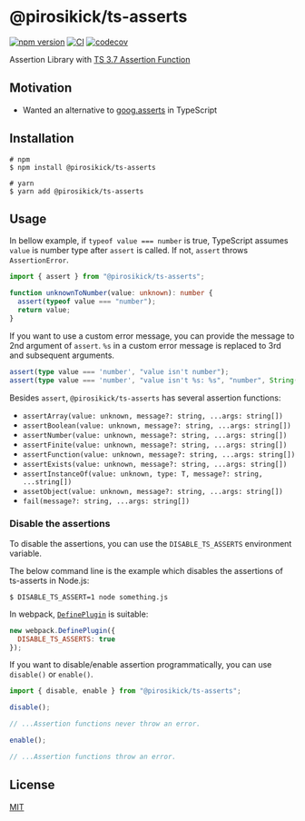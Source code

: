 # @pirosikick/ts-asserts

[![npm version](https://badge.fury.io/js/%40pirosikick%2Fts-asserts.svg)](https://badge.fury.io/js/%40pirosikick%2Fts-asserts)
[![CI](https://github.com/pirosikick/ts-asserts/workflows/CI/badge.svg)](https://github.com/pirosikick/ts-asserts/actions)
[![codecov](https://codecov.io/gh/pirosikick/ts-asserts/branch/master/graph/badge.svg)](https://codecov.io/gh/pirosikick/ts-asserts)

Assertion Library with [TS 3.7 Assertion Function](https://www.typescriptlang.org/docs/handbook/release-notes/typescript-3-7.html#assertion-functions)

## Motivation

- Wanted an alternative to [goog.asserts](https://google.github.io/closure-library/api/goog.asserts.html) in TypeScript

## Installation

```console
# npm
$ npm install @pirosikick/ts-asserts

# yarn
$ yarn add @pirosikick/ts-asserts
```

## Usage

In bellow example, if `typeof value === number` is true, TypeScript assumes `value` is number type after `assert` is called. If not, `assert` throws `AssertionError`.

```ts
import { assert } from "@pirosikick/ts-asserts";

function unknownToNumber(value: unknown): number {
  assert(typeof value === "number");
  return value;
}
```

If you want to use a custom error message, you can provide the message to 2nd argument of `assert`. `%s` in a custom error message is replaced to 3rd and subsequent arguments.

```ts
assert(type value === 'number', "value isn't number");
assert(type value === 'number', "value isn't %s: %s", "number", String(value));
```

Besides `assert`, `@pirosikick/ts-asserts` has several assertion functions:

- `assertArray(value: unknown, message?: string, ...args: string[])`
- `assertBoolean(value: unknown, message?: string, ...args: string[])`
- `assertNumber(value: unknown, message?: string, ...args: string[])`
- `assertFinite(value: unknown, message?: string, ...args: string[])`
- `assertFunction(value: unknown, message?: string, ...args: string[])`
- `assertExists(value: unknown, message?: string, ...args: string[])`
- `assertInstanceOf(value: unknown, type: T, message?: string, ...string[])`
- `assetObject(value: unknown, message?: string, ...args: string[])`
- `fail(message?: string, ...args: string[])`

### Disable the assertions

To disable the assertions, you can use the `DISABLE_TS_ASSERTS` environment variable.

The below command line is the example which disables the assertions of ts-asserts in Node.js:

```console
$ DISABLE_TS_ASSERT=1 node something.js
```

In webpack, [`DefinePlugin`](https://webpack.js.org/plugins/define-plugin/) is suitable:

```js
new webpack.DefinePlugin({
  DISABLE_TS_ASSERTS: true
});
```

If you want to disable/enable assertion programmatically, you can use `disable()` or `enable()`.

```ts
import { disable, enable } from "@pirosikick/ts-asserts";

disable();

// ...Assertion functions never throw an error.

enable();

// ...Assertion functions throw an error.
```

## License

[MIT](./LICENSE)

